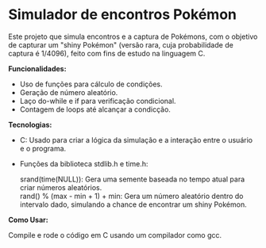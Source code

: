 # Simulador de encontros Pokémon

Este projeto que simula encontros e a captura de Pokémons, com o objetivo de capturar um "shiny Pokémon" (versão rara, cuja probabilidade de captura é 1/4096), feito com fins de estudo na linguagem C.

**Funcionalidades:**

* Uso de funções para cálculo de condições. <br>
* Geração de número aleatório. <br>
* Laço do-while e if para verificação condicional. <br>
* Contagem de loops até alcançar a condicção.

**Tecnologias:**

* C: Usado para criar a lógica da simulação e a interação entre o usuário e o programa. <br>
* Funções da biblioteca stdlib.h e time.h: <br>

  srand(time(NULL)): Gera uma semente baseada no tempo atual para criar números aleatórios. <br>
  rand() % (max - min + 1) + min: Gera um número aleatório dentro do intervalo dado, simulando a chance de encontrar um shiny Pokémon. <br>

**Como Usar:**

Compile e rode o código em C usando um compilador como gcc.
